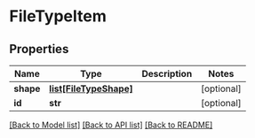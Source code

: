 # FileTypeItem

## Properties
Name | Type | Description | Notes
------------ | ------------- | ------------- | -------------
**shape** | [**list[FileTypeShape]**](FileTypeShape.md) |  | [optional] 
**id** | **str** |  | [optional] 

[[Back to Model list]](../README.md#documentation-for-models) [[Back to API list]](../README.md#documentation-for-api-endpoints) [[Back to README]](../README.md)


